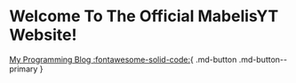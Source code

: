 # Welcome To The Official MabelisYT Website!

[My Programming Blog :fontawesome-solid-code:](Programming/index.md){ .md-button .md-button--primary } <!-- [My Stream Schedule :fontawesome-solid-calendar:](Programming/index.md){ .md-button .md-button--primary } -->